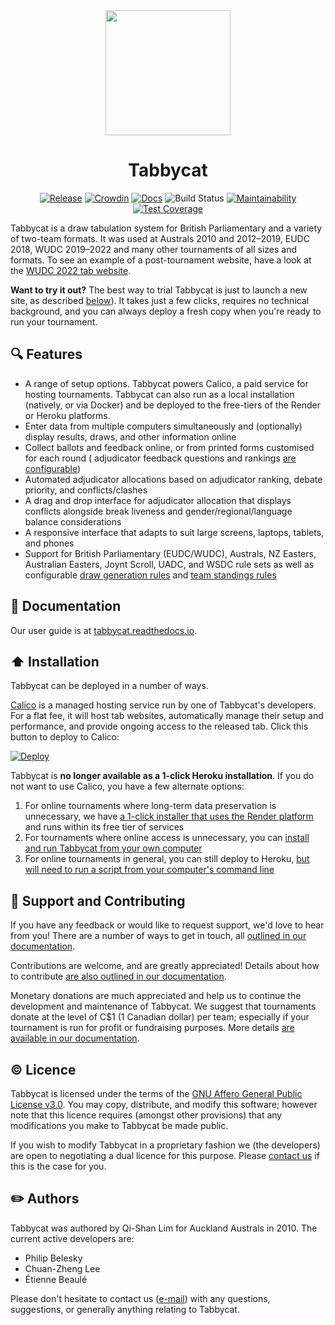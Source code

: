 <div align="center">

<img width=200 src="https://raw.githubusercontent.com/TabbycatDebate/tabbycat/develop/tabbycat/static/logo.svg?sanitize=true">

# Tabbycat

[![Release](https://img.shields.io/github/release/tabbycatdebate/tabbycat.svg)](https://github.com/tabbycatdebate/tabbycat/releases)
[![Crowdin](https://badges.crowdin.net/tabbycat/localized.svg)](https://crowdin.com/project/tabbycat)
[![Docs](https://readthedocs.org/projects/tabbycat/badge/)](http://tabbycat.readthedocs.io/en/stable/)
![Build Status](https://github.com/TabbycatDebate/tabbycat/workflows/Django%20CI/badge.svg)
[![Maintainability](https://api.codeclimate.com/v1/badges/33dc219dfb957ad658c2/maintainability)](https://codeclimate.com/github/TabbycatDebate/tabbycat/maintainability)
[![Test Coverage](https://api.codeclimate.com/v1/badges/33dc219dfb957ad658c2/test_coverage)](https://codeclimate.com/github/TabbycatDebate/tabbycat/test_coverage)

</div>

Tabbycat is a draw tabulation system for British Parliamentary and a variety of two-team formats. It was used at Australs 2010 and 2012–2019, EUDC 2018, WUDC 2019–2022 and many other tournaments of all sizes and formats. To see an example of a post-tournament website, have a look at the [WUDC 2022 tab website](https://wudc2022.calicotab.com/wudc/).

**Want to try it out?** The best way to trial Tabbycat is just to launch a new site, as described [below](#%EF%B8%8F-installation)). It takes just a few clicks, requires no technical background, and you can always deploy a fresh copy when you're ready to run your tournament.

## 🔍 Features

- A range of setup options. Tabbycat powers Calico, a paid service for hosting tournaments. Tabbycat can also run as a local installation (natively, or via Docker) and be deployed to the free-tiers of the Render or Heroku platforms.
- Enter data from multiple computers simultaneously and (optionally) display results, draws, and other information online
- Collect ballots and feedback online, or from printed forms customised for each round ( adjudicator feedback questions and rankings [are configurable](http://tabbycat.readthedocs.io/en/stable/features/adjudicator-feedback.html))
- Automated adjudicator allocations based on adjudicator ranking, debate priority, and conflicts/clashes
- A drag and drop interface for adjudicator allocation that displays conflicts alongside break liveness and gender/regional/language balance considerations
- A responsive interface that adapts to suit large screens, laptops, tablets, and phones
- Support for British Parliamentary (EUDC/WUDC), Australs, NZ Easters, Australian Easters, Joynt Scroll, UADC, and WSDC rule sets as well as configurable [draw generation rules](http://tabbycat.readthedocs.io/en/stable/features/draw-generation.html) and [team standings rules](http://tabbycat.readthedocs.io/en/stable/features/standings-rules.html)

## 📖 Documentation

Our user guide is at [tabbycat.readthedocs.io](http://tabbycat.readthedocs.io/).

## ⬆️ Installation

Tabbycat can be deployed in a number of ways.

[Calico](https://calicotab.com/) is a managed hosting service run by one of Tabbycat's developers. For a flat fee, it will host tab websites, automatically manage their setup and performance, and provide ongoing access to the released tab. Click this button to deploy to Calico:

[![Deploy](https://raw.githubusercontent.com/gist/tienne-B/fc04ecd3c11a38424b642b4bba60e8d9/raw/b2c71d7d6a0d368d3e9dfd8002af729d155ad09b/calicodeploy.svg)](https://calicotab.com/tournaments/new/)

Tabbycat is **no longer available as a 1-click Heroku installation**. If you do not want to use Calico, you have a few alternate options:

1. For online tournaments where long-term data preservation is unnecessary, we have [a 1-click installer that uses the Render platform](https://tabbycat.readthedocs.io/en/stable/install/render.html) and runs within its free tier of services
2. For tournaments where online access is unnecessary, you can [install and run Tabbycat from your own computer](https://tabbycat.readthedocs.io/en/stable/install/local.html)
3. For online tournaments in general, you can still deploy to Heroku, [but will need to run a script from your computer's command line](https://tabbycat.readthedocs.io/en/stable/install/heroku.html)

## 💪 Support and Contributing

If you have any feedback or would like to request support, we'd love to hear from you! There are a number of ways to get in touch, all [outlined in our documentation](http://tabbycat.readthedocs.io/en/latest/about/support.html).

Contributions are welcome, and are greatly appreciated! Details about how to contribute [are also outlined in our documentation](http://tabbycat.readthedocs.io/en/latest/about/contributing.html).

Monetary donations are much appreciated and help us to continue the development and maintenance of Tabbycat. We suggest that tournaments donate at the level of C$1 (1 Canadian dollar) per team; especially if your tournament is run for profit or fundraising purposes. More details [are available in our documentation](http://tabbycat.readthedocs.io/en/latest/about/licence.html).

## ©️ Licence

Tabbycat is licensed under the terms of the [GNU Affero General Public License v3.0](https://choosealicense.com/licenses/agpl-3.0/). You may copy, distribute, and modify this software; however note that this licence requires (amongst other provisions) that any modifications you make to Tabbycat be made public.

If you wish to modify Tabbycat in a proprietary fashion we (the developers) are open to negotiating a dual licence for this purpose. Please [contact us](http://tabbycat.readthedocs.io/en/latest/authors.html#authors) if this is the case for you.

## ✏️ Authors

Tabbycat was authored by Qi-Shan Lim for Auckland Australs in 2010. The current active developers are:

- Philip Belesky
- Chuan-Zheng Lee
- Étienne Beaulé

Please don't hesitate to contact us ([e-mail](mailto:contact@tabbycat-debate.org)) with any questions, suggestions, or generally anything relating to Tabbycat.
